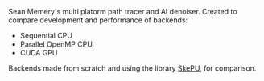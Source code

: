 Sean Memery's multi platorm path tracer and AI denoiser.
Created to compare development and performance of backends:
  - Sequential CPU
  - Parallel OpenMP CPU
  - CUDA GPU
  
 Backends made from scratch and using the library [SkePU](https://skepu.github.io/), for comparison. 
